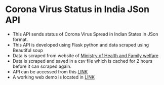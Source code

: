 # Corona Virus Status in India JSon API

* This API sends status of Corona Virus Spread in Indian States in JSon format.
* This API is developed using Flask python and data scraped using Beautiful soup
* Data is scraped from website of [Ministry of Health and Family welfare](https://www.mohfw.gov.in)
* Data is scraped and saved in a csv file which is cached for 2 hours before it can scraped again.
* API can be accessed from this [LINK]()
* A working web demo is located in [LINK]()